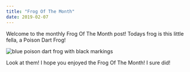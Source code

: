 ```yaml
---
title: "Frog Of The Month"
date: 2019-02-07
---
```


Welcome to the monthly Frog Of The Month post! Todays frog is this little fella, a Poison Dart Frog!

![blue poison dart frog with black markings](https://cosleyzoo.org/wp-content/uploads/blue_poison_dart_frog.jpg)

Look at them! I hope you enjoyed the Frog Of The Month! I sure did!
